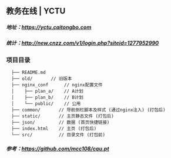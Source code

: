 ## 教务在线 | YCTU

##### 地址：https://yctu.caitongbo.com
##### 统计：http://new.cnzz.com/v1/login.php?siteid=1277952990


### 项目目录
```
  ├── README.md
  ├── old/       // 旧版本
  ├── nginx_conf      // nginx配置文件
  │    ├── plan_a/    // A计划
  │    ├── plan_b/    // B计划
  │    └── public/    // 公用
  ├── common/       // 导航侧栏脚本及样式 (通过nginx注入) (打包后)
  ├── static/       // 主页静态文件 (打包后)
  ├── json/         // 数据 (首页快捷链接)
  ├── index.html    // 主页 (打包后)
  └── src/          // 目录文件 (打包前)
```
##### 参考：https://github.com/mcc108/cqu.pt

